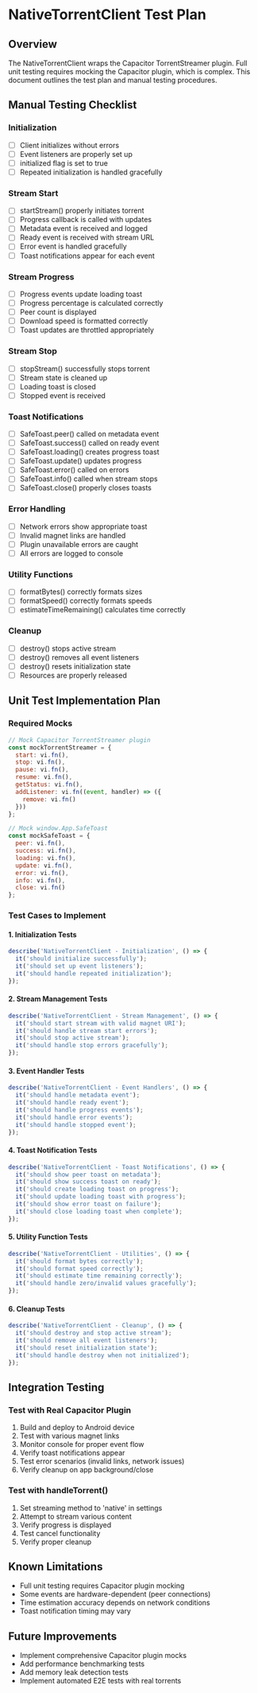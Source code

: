 # NativeTorrentClient Test Plan

## Overview
The NativeTorrentClient wraps the Capacitor TorrentStreamer plugin. Full unit testing requires mocking the Capacitor plugin, which is complex. This document outlines the test plan and manual testing procedures.

## Manual Testing Checklist

### Initialization
- [ ] Client initializes without errors
- [ ] Event listeners are properly set up
- [ ] initialized flag is set to true
- [ ] Repeated initialization is handled gracefully

### Stream Start
- [ ] startStream() properly initiates torrent
- [ ] Progress callback is called with updates
- [ ] Metadata event is received and logged
- [ ] Ready event is received with stream URL
- [ ] Error event is handled gracefully
- [ ] Toast notifications appear for each event

### Stream Progress
- [ ] Progress events update loading toast
- [ ] Progress percentage is calculated correctly
- [ ] Peer count is displayed
- [ ] Download speed is formatted correctly
- [ ] Toast updates are throttled appropriately

### Stream Stop
- [ ] stopStream() successfully stops torrent
- [ ] Stream state is cleaned up
- [ ] Loading toast is closed
- [ ] Stopped event is received

### Toast Notifications
- [ ] SafeToast.peer() called on metadata event
- [ ] SafeToast.success() called on ready event
- [ ] SafeToast.loading() creates progress toast
- [ ] SafeToast.update() updates progress
- [ ] SafeToast.error() called on errors
- [ ] SafeToast.info() called when stream stops
- [ ] SafeToast.close() properly closes toasts

### Error Handling
- [ ] Network errors show appropriate toast
- [ ] Invalid magnet links are handled
- [ ] Plugin unavailable errors are caught
- [ ] All errors are logged to console

### Utility Functions
- [ ] formatBytes() correctly formats sizes
- [ ] formatSpeed() correctly formats speeds
- [ ] estimateTimeRemaining() calculates time correctly

### Cleanup
- [ ] destroy() stops active stream
- [ ] destroy() removes all event listeners
- [ ] destroy() resets initialization state
- [ ] Resources are properly released

## Unit Test Implementation Plan

### Required Mocks
```javascript
// Mock Capacitor TorrentStreamer plugin
const mockTorrentStreamer = {
  start: vi.fn(),
  stop: vi.fn(),
  pause: vi.fn(),
  resume: vi.fn(),
  getStatus: vi.fn(),
  addListener: vi.fn((event, handler) => ({
    remove: vi.fn()
  }))
};

// Mock window.App.SafeToast
const mockSafeToast = {
  peer: vi.fn(),
  success: vi.fn(),
  loading: vi.fn(),
  update: vi.fn(),
  error: vi.fn(),
  info: vi.fn(),
  close: vi.fn()
};
```

### Test Cases to Implement

#### 1. Initialization Tests
```javascript
describe('NativeTorrentClient - Initialization', () => {
  it('should initialize successfully');
  it('should set up event listeners');
  it('should handle repeated initialization');
});
```

#### 2. Stream Management Tests
```javascript
describe('NativeTorrentClient - Stream Management', () => {
  it('should start stream with valid magnet URI');
  it('should handle stream start errors');
  it('should stop active stream');
  it('should handle stop errors gracefully');
});
```

#### 3. Event Handler Tests
```javascript
describe('NativeTorrentClient - Event Handlers', () => {
  it('should handle metadata event');
  it('should handle ready event');
  it('should handle progress events');
  it('should handle error events');
  it('should handle stopped event');
});
```

#### 4. Toast Notification Tests
```javascript
describe('NativeTorrentClient - Toast Notifications', () => {
  it('should show peer toast on metadata');
  it('should show success toast on ready');
  it('should create loading toast on progress');
  it('should update loading toast with progress');
  it('should show error toast on failure');
  it('should close loading toast when complete');
});
```

#### 5. Utility Function Tests
```javascript
describe('NativeTorrentClient - Utilities', () => {
  it('should format bytes correctly');
  it('should format speed correctly');
  it('should estimate time remaining correctly');
  it('should handle zero/invalid values gracefully');
});
```

#### 6. Cleanup Tests
```javascript
describe('NativeTorrentClient - Cleanup', () => {
  it('should destroy and stop active stream');
  it('should remove all event listeners');
  it('should reset initialization state');
  it('should handle destroy when not initialized');
});
```

## Integration Testing

### Test with Real Capacitor Plugin
1. Build and deploy to Android device
2. Test with various magnet links
3. Monitor console for proper event flow
4. Verify toast notifications appear
5. Test error scenarios (invalid links, network issues)
6. Verify cleanup on app background/close

### Test with handleTorrent()
1. Set streaming method to 'native' in settings
2. Attempt to stream various content
3. Verify progress is displayed
4. Test cancel functionality
5. Verify proper cleanup

## Known Limitations
- Full unit testing requires Capacitor plugin mocking
- Some events are hardware-dependent (peer connections)
- Time estimation accuracy depends on network conditions
- Toast notification timing may vary

## Future Improvements
- Implement comprehensive Capacitor plugin mocks
- Add performance benchmarking tests
- Add memory leak detection tests
- Implement automated E2E tests with real torrents
